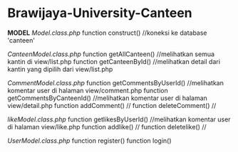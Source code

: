 # Brawijaya-University-Canteen

**MODEL**
_Model.class.php_
function construct() //koneksi ke database 'canteen'

_CanteenModel.class.php_
function getAllCanteen() //melihatkan semua kantin di view/list.php
function getCanteenById() //melihatkan detail dari kantin yang dipilih dari view/list.php

_CommentModel.class.php_
function getCommentsByUserId() //melihatkan komentar user di halaman view/comment.php
function getCommentsByCanteenId() //melihatkan komentar user di halaman view/detail.php
function addComment() //
function deleteComment() //

_likeModel.class.php_
function getlikesByUserId() //melihatkan komentar user di halaman view/like.php
function addlike() //
function deletelike() //

_UserModel.class.php_
function register()
function login()

